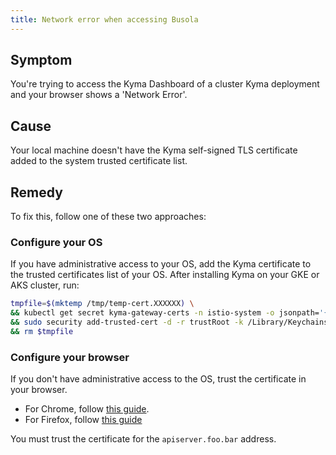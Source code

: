 ```yaml
---
title: Network error when accessing Busola
---
```


## Symptom

You're trying to access the Kyma Dashboard of a cluster Kyma deployment and your browser shows a 'Network Error'.

## Cause

Your local machine doesn't have the Kyma self-signed TLS certificate added to the system trusted certificate list.

## Remedy

To fix this, follow one of these two approaches:

### Configure your OS

If you have administrative access to your OS, add the Kyma certificate to the trusted certificates list of your OS.
After installing Kyma on your GKE or AKS cluster, run:

  ```bash
  tmpfile=$(mktemp /tmp/temp-cert.XXXXXX) \
  && kubectl get secret kyma-gateway-certs -n istio-system -o jsonpath='{.data.tls\.crt}' | base64 --decode > $tmpfile \
  && sudo security add-trusted-cert -d -r trustRoot -k /Library/Keychains/System.keychain $tmpfile \
  && rm $tmpfile
  ```

### Configure your browser

If you don't have administrative access to the OS, trust the certificate in your browser.

- For Chrome, follow [this guide](https://stackoverflow.com/questions/7580508/getting-chrome-to-accept-self-signed-localhost-certificate).
- For Firefox, follow [this guide](https://javorszky.co.uk/2019/11/06/get-firefox-to-trust-your-self-signed-certificates/)

You must trust the certificate for the `apiserver.foo.bar` address.
